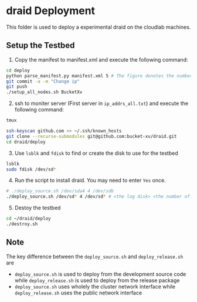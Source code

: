 # draid Deployment

This folder is used to deploy a experimental draid on the cloudlab machines.

## Setup the Testbed

1. Copy the manifest to manifest.xml and execute the following command:

```Bash
cd deploy
python parse_manifest.py manifest.xml 5 # The figure denotes the number of ceph cluster servers.
git commit -a -m "Change ip"
git push
./setup_all_nodes.sh BucketXv
```

2. ssh to moniter server (First server in `ip_addrs_all.txt`) and execute the following command:

```Bash
tmux

ssh-keyscan github.com >> ~/.ssh/known_hosts
git clone --recurse-submodules git@github.com:bucket-xv/draid.git
cd draid/deploy
```

3. Use `lsblk` and `fdisk` to find or create the disk to use for the testbed

```Bash
lsblk
sudo fdisk /dev/sd*
```

4. Run the script to install draid. You may need to enter `Yes` once.

```Bash
# ./deploy_source.sh /dev/sda4 4 /dev/sdb
./deploy_source.sh /dev/sd* 4 /dev/sd* # <the log disk> <the number of osd servers> <the osd disk>
```


5. Destoy the testbed

```Bash
cd ~/draid/deploy
./destroy.sh
```


## Note

The key difference between the `deploy_source.sh` and `deploy_release.sh` are
- `deploy_source.sh` is used to deploy from the development source code while `deploy_release.sh` is used to deploy from the release package
- `deploy_source.sh` uses wholely the cluster network interface while `deploy_release.sh` uses the public network interface